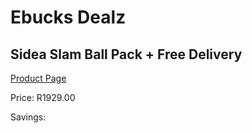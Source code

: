 
# Ebucks Dealz
## Sidea Slam Ball Pack + Free Delivery
[Product Page](https://www.ebucks.com/web/shop/productSelected.do?prodId=1173560281&catId=1173528667)

Price: R1929.00

Savings: 


	